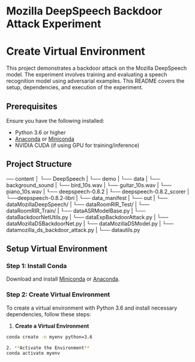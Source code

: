 # Mozilla DeepSpeech Backdoor Attack Experiment

Create Virtual Environment
============================

This project demonstrates a backdoor attack on the Mozilla DeepSpeech model. The experiment involves training and evaluating a speech recognition model using adversarial examples. This README covers the setup, dependencies, and execution of the experiment.

## Prerequisites

Ensure you have the following installed:
- Python 3.6 or higher
- [Anaconda](https://www.anaconda.com/products/individual) or [Miniconda](https://docs.conda.io/en/latest/miniconda.html)
- NVIDIA CUDA (if using GPU for training/inference)

## Project Structure
── content
│       └── DeepSpeech
|       └── demo
             |       └── data
                          |       └── background_sound
                                            |       └── bird_10s.wav
                                            |       └── guitar_10s.wav
                                            |       └── piano_10s.wav
                          |       └── deepspeech-0.8.2
                          |       └── deepspeech-0.8.2_scorer
                          |       └──deepspeech-0.8.2-libri
             |       └── data_manifest
             |       └── out
             |       └── dataMozillaDeepSpeech/
             |       └── dataRoomRIR_Test/
             |       └── dataRoomRIR_Train/
             |       └── dataASRModelBase.py
             |       └── dataBackdoorNetUtils.py
             |       └── dataExpBackdoorAttack.py
             |       └── dataMozillaDSBackdoorNet.py
             |       └── dataMozillaDSModel.py
             |       └── datamozilla_ds_backdoor_attack.py
             |       └── datautils.py


## Setup Virtual Environment

### Step 1: Install Conda

Download and install [Miniconda](https://docs.conda.io/en/latest/miniconda.html) or [Anaconda](https://www.anaconda.com/products/individual).

### Step 2: Create Virtual Environment

To create a virtual environment with Python 3.6 and install necessary dependencies, follow these steps:

1. **Create a Virtual Environment**

```bash
conda create -n myenv python=3.6

2. **Activate the Environment**
conda activate myenv
